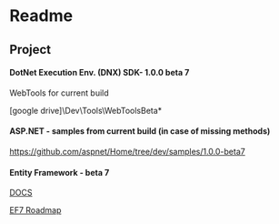 # Readme

## Project

#### DotNet Execution Env. (DNX) SDK- 1.0.0 beta 7
WebTools for current build

[google drive]\Dev\Tools\WebToolsBeta*

#### ASP.NET - samples from current build (in case of missing methods)

https://github.com/aspnet/Home/tree/dev/samples/1.0.0-beta7

#### Entity Framework - beta 7
[DOCS](http://ef.readthedocs.org/en/latest/)

[EF7 Roadmap](https://github.com/aspnet/EntityFramework/releases/tag/7.0.0-beta7)
